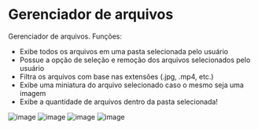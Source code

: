 # Gerenciador de arquivos
Gerenciador de arquivos. Funções:
- Exibe todos os arquivos em uma pasta selecionada pelo usuário
- Possue a opção de seleção e remoção dos arquivos selecionados pelo usuário
- Filtra os arquivos com base nas extensões (.jpg, .mp4, etc.)
- Exibe uma miniatura do arquivo selecionado caso o mesmo seja uma imagem
- Exibe a quantidade de arquivos dentro da pasta selecionada!

![image](https://user-images.githubusercontent.com/98183878/193430093-eda5f927-5690-4556-afd9-5151a9cb5292.png)
![image](https://user-images.githubusercontent.com/98183878/193430104-3d2c7e86-1165-4e20-b42c-0331d74354ca.png)
![image](https://user-images.githubusercontent.com/98183878/193430112-5fc41d77-9ecb-4dea-9e6a-4f824dbd1c0f.png)
![image](https://user-images.githubusercontent.com/98183878/193430122-833adb11-77ca-4433-b345-d4257de64aae.png)


